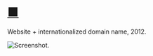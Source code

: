 # [■](https://xn--t0h.ws/)

Website + internationalized domain name, 2012.

![Screenshot.](https://netplasticism.com/images/screenshot-1024x768-100.jpg)
